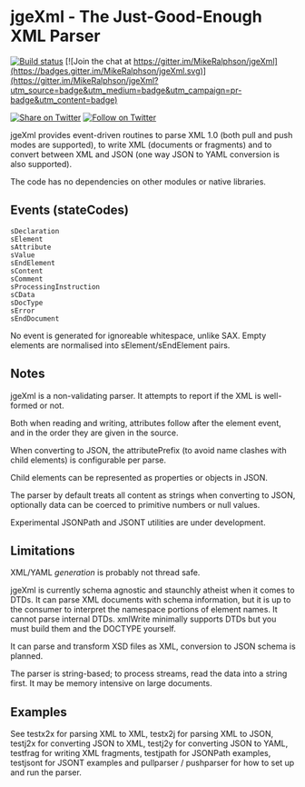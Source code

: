 # jgeXml - The Just-Good-Enough XML Parser

[![Build status](https://travis-ci.org/MikeRalphson/jgeXml.svg?branch=master)](https://travis-ci.org/MikeRalphson/jgeXml)
[![Join the chat at https://gitter.im/MikeRalphson/jgeXml](https://badges.gitter.im/MikeRalphson/jgeXml.svg)](https://gitter.im/MikeRalphson/jgeXml?utm_source=badge&utm_medium=badge&utm_campaign=pr-badge&utm_content=badge)

[![Share on Twitter][twitter-image]][twitter-link]
[![Follow on Twitter][twitterFollow-image]][twitterFollow-link]

jgeXml provides event-driven routines to parse XML 1.0 (both pull and push modes are supported), to write XML (documents or fragments) and to convert between XML and JSON (one way JSON to YAML conversion is also supported).

The code has no dependencies on other modules or native libraries.

## Events (stateCodes)

```
sDeclaration
sElement
sAttribute
sValue
sEndElement
sContent
sComment
sProcessingInstruction
sCData
sDocType
sError
sEndDocument
```

No event is generated for ignoreable whitespace, unlike SAX. Empty elements are normalised into sElement/sEndElement pairs.

## Notes

jgeXml is a non-validating parser. It attempts to report if the XML is well-formed or not.

Both when reading and writing, attributes follow after the element event, and in the order they are given in the source.

When converting to JSON, the attributePrefix (to avoid name clashes with child elements) is configurable per parse.

Child elements can be represented as properties or objects in JSON.

The parser by default treats all content as strings when converting to JSON, optionally data can be coerced
to primitive numbers or null values.

Experimental JSONPath and JSONT utilities are under development.

## Limitations

XML/YAML *generation* is probably not thread safe.

jgeXml is currently schema agnostic and staunchly atheist when it comes to DTDs. It can parse XML documents with schema information, but it is up to the
consumer to interpret the namespace portions of element names. It cannot parse internal DTDs.
xmlWrite minimally supports DTDs but you must build them and the DOCTYPE yourself.

It can parse and transform XSD files as XML, conversion to JSON schema is planned.

The parser is string-based; to process streams, read the data into a string first. It may be memory intensive on large documents.

## Examples

See testx2x for parsing XML to XML, testx2j for parsing XML to JSON, testj2x for converting JSON to XML, testj2y for converting JSON to YAML, testfrag for writing XML fragments, testjpath for JSONPath examples, testjsont for JSONT examples and pullparser / pushparser for how to set up and run the parser.

[twitter-image]: https://img.shields.io/twitter/url/http/PermittedSoc.svg?style=social
[twitter-link]: https://twitter.com/share?source=tweetbutton&text=jgeXml%20parser%20Via%20%40PermittedSoc&url=https%3A%2F%2Fgithub.com%2FMikeRalphson%2FjgeXml
[twitterFollow-image]: https://img.shields.io/twitter/follow/PermittedSoc.svg?style=social
[twitterFollow-link]: https://twitter.com/intent/follow?screen_name=PermittedSoc
